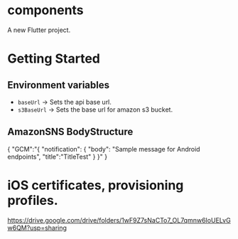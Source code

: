 # components

A new Flutter project.

# Getting Started

## Environment variables

* `baseUrl` -> Sets the api base url.
* `s3BaseUrl` -> Sets the base url for amazon s3 bucket.

## AmazonSNS BodyStructure

{
  "GCM":"{ \"notification\": { \"body\": \"Sample message for Android endpoints\", \"title\":\"TitleTest\" } }"
}

# iOS certificates, provisioning profiles.

https://drive.google.com/drive/folders/1wF9Z7sNaCTo7_OL7qmnw6IoUELvGw6QM?usp=sharing